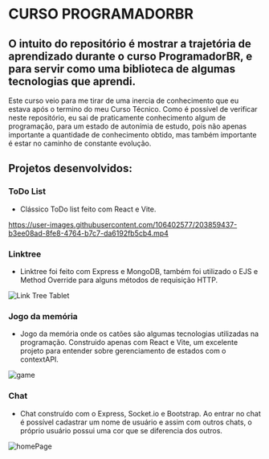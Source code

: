 # CURSO PROGRAMADORBR 

## O intuito do repositório é mostrar a trajetória de aprendizado durante o curso ProgramadorBR, e para servir como uma biblioteca de algumas tecnologias que aprendi.

Este curso veio para me tirar de uma inercia de conhecimento que eu estava após o termino do meu Curso Técnico. Como é possível de verificar neste repositório, eu sai de praticamente conhecimento algum de programação, para um estado de autonímia de estudo, pois não apenas importante a quantidade de conhecimento obtido, mas também importante é estar no caminho de constante evolução.

## Projetos desenvolvidos:

### ToDo List
- Clássico ToDo list feito com React e Vite.

https://user-images.githubusercontent.com/106402577/203859437-b3ee08ad-8fe8-4764-b7c7-da6192fb5cb4.mp4

### Linktree
- Linktree foi feito com Express e MongoDB, também foi utilizado o EJS e Method Override para alguns métodos de requisição HTTP.

![Link Tree Tablet](https://user-images.githubusercontent.com/106402577/203863815-e9b5c742-9392-414a-a3cf-943bd7e02e66.png)

### Jogo da memória
- Jogo da memória onde os catões são algumas tecnologias utilizadas na programação. Construido apenas com React e Vite, um excelente projeto para entender sobre gerenciamento de estados com o contextAPI.

![game](https://user-images.githubusercontent.com/106402577/203864411-b2381eb0-c114-4a76-91cd-f67d8220858f.png)

### Chat
- Chat construído com o Express, Socket.io e Bootstrap. Ao entrar no chat é possível cadastrar um nome de usuário e assim com outros chats, o próprio usuário possui uma cor que se diferencia dos outros.

![homePage](https://user-images.githubusercontent.com/106402577/203860791-8b2ab2ef-ba83-4fea-8bef-7447916b6352.png)
